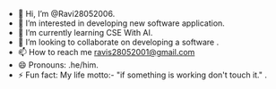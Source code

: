 - 👋 Hi, I’m @Ravi28052006.
- 👀 I’m interested in developing new software application.
- 🌱 I’m currently learning CSE With AI.
- 💞️ I’m looking to collaborate on developing a software .
- 📫 How to reach me ravis28052001@gmail.com
- 😄 Pronouns: .he/him.
- ⚡ Fun fact: My life motto:- "if something is working don't touch it." .

<!---
Ravi28052006/Ravi28052006 is a ✨ special ✨ repository because its `README.md` (this file) appears on your GitHub profile.
You can click the Preview link to take a look at your changes.
--->
